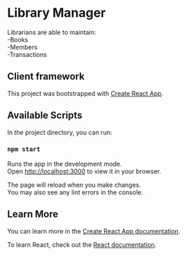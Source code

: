 # Library Manager

Librarians are able to maintain:\
-Books\
-Members\
-Transactions

[](https://github.com/kapillohanii/Library-Manager/blob/main/images/home.png)
[](https://github.com/kapillohanii/Library-Manager/blob/main/images/book-list.png)
[](https://github.com/kapillohanii/Library-Manager/blob/main/images/member-list.png)
[](https://github.com/kapillohanii/Library-Manager/blob/main/images/issue.png)
[](https://github.com/kapillohanii/Library-Manager/blob/main/images/transaction.png)
[](https://github.com/kapillohanii/Library-Manager/blob/main/images/return.png)
[](https://github.com/kapillohanii/Library-Manager/blob/main/images/search.png)




## Client framework
This project was bootstrapped with [Create React App](https://github.com/facebook/create-react-app).

## Available Scripts

In the project directory, you can run:

### `npm start`

Runs the app in the development mode.\
Open [http://localhost:3000](http://localhost:3000) to view it in your browser.

The page will reload when you make changes.\
You may also see any lint errors in the console.

## Learn More

You can learn more in the [Create React App documentation](https://facebook.github.io/create-react-app/docs/getting-started).

To learn React, check out the [React documentation](https://reactjs.org/).

